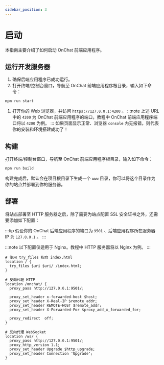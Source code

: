 ```yaml
---
sidebar_position: 3
---
```


# 启动

本指南主要介绍了如何启动 OnChat 前端应用程序。

## 运行开发服务器

1. 确保后端应用程序已成功运行。
1. 打开终端/控制台窗口，导航至 OnChat 前端应用程序根目录，输入如下命令：

  ```bash
  npm run start
  ```

1. 打开你的 Web 浏览器，并访问 `https://127.0.0.1:4200` 。
  :::note
  上述 URL 中的 `4200` 为 OnChat 前端应用程序的端口，教程中 OnChat 前端应用程序端口将以 `4200` 为例。
  :::
  如果页面显示正常、浏览器 `console` 内无报错，则代表你的安装和环境搭建成功了！

## 构建

打开终端/控制台窗口，导航至 OnChat 前端应用程序根目录，输入如下命令：

```bash
npm run build
```

构建完成后，默认会在项目根目录下生成一个 `www` 目录，你可以将这个目录作为你的站点并部署到你的服务器。

## 部署

将站点部署至 HTTP 服务器之后，除了需要为站点配置 SSL 安全证书之外，还需要添加如下配置：

:::tip
假设你的 OnChat 后端应用程序的端口为 `9501` 、后端应用程序所在服务器 IP 为 `127.0.0.1` 。
:::

:::note
以下配置仅适用于 Nginx。教程中 HTTP 服务器将以 Nginx 为例。
:::

```nginx
# 使用 try_files 指向 index.html
location / {
  try_files $uri $uri/ /index.html;
}

# 反向代理 HTTP
location /onchat/ {
  proxy_pass http://127.0.0.1:9501/;

  proxy_set_header x-forwarded-host $host;
  proxy_set_header X-Real-IP $remote_addr;
  proxy_set_header REMOTE-HOST $remote_addr;
  proxy_set_header X-Forwarded-For $proxy_add_x_forwarded_for;

  proxy_redirect  off;
}

# 反向代理 WebSocket
location /ws/ {
  proxy_pass http://127.0.0.1:9501/;
  proxy_http_version 1.1;
  proxy_set_header Upgrade $http_upgrade;
  proxy_set_header Connection 'Upgrade';
}
```
